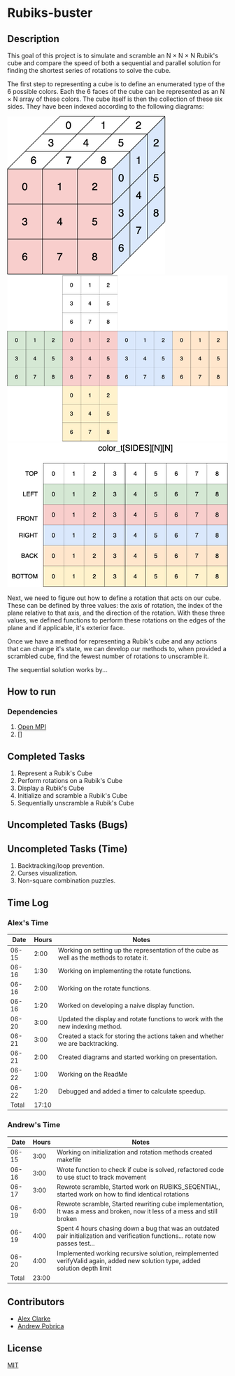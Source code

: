 # Rubiks-buster

## Description

This goal of this project is to simulate and scramble an N × N × N Rubik's cube and compare the speed of both a sequential and parallel solution for finding the shortest series of rotations to solve the cube.

The first step to representing a cube is to define an enumerated type of the 6 possible colors. Each the 6 faces of the cube can be represented as an N × N array of these colors. The cube itself is then the collection of these six sides. They have been indexed according to the following diagrams:

![3D Cube With Indexing](diagrams/index_3D.png)
![Flattened Cube With Indexing](diagrams/index_flat.png)
![Cube Array Representation](diagrams/index_array.png)

Next, we need to figure out how to define a rotation that acts on our cube. These can be defined by three values: the axis of rotation, the index of the plane relative to that axis, and the direction of the rotation. With these three values, we defined functions to perform these rotations on the edges of the plane and if applicable, it's exterior face.

Once we have a method for representing a Rubik's cube and any actions that can change it's state, we can develop our methods to, when provided a scrambled cube, find the fewest number of rotations to unscramble it.

The sequential solution works by...

## How to run

### Dependencies

1. [Open MPI](https://www.open-mpi.org/)
2. []

## Completed Tasks

1. Represent a Rubik's Cube
2. Perform rotations on a Rubik's Cube
3. Display a Rubik's Cube
4. Initialize and scramble a Rubik's Cube
5. Sequentially unscramble a Rubik's Cube

## Uncompleted Tasks (Bugs)

## Uncompleted Tasks (Time)

1. Backtracking/loop prevention.
2. Curses visualization.
3. Non-square combination puzzles.

## Time Log

### Alex's Time

| Date  | Hours | Notes                                                                                     |
|-------|-------|-------------------------------------------------------------------------------------------|
| 06-15 | 2:00  | Working on setting up the representation of the cube as well as the methods to rotate it. |
| 06-16 | 1:30  | Working on implementing the rotate functions.                                             |
| 06-16 | 2:00  | Working on the rotate functions.                                                          |
| 06-16 | 1:20  | Worked on developing a naive display function.                                            |
| 06-20 | 3:00  | Updated the display and rotate functions to work with the new indexing method.            |
| 06-21 | 3:00  | Created a stack for storing the actions taken and whether we are backtracking.            |
| 06-21 | 2:00  | Created diagrams and started working on presentation.                                     |
| 06-22 | 1:00  | Working on the ReadMe                                                                     |
| 06-22 | 1:20  | Debugged and added a timer to calculate speedup.                                          |
| Total | 17:10 |                                                                                           |

### Andrew's Time

| Date  | Hours | Notes                                                                                                                             |
|-------|-------|-----------------------------------------------------------------------------------------------------------------------------------|
| 06-15 | 3:00  | Working on initialization and rotation methods created makefile                                                                   |
| 06-16 | 3:00  | Wrote function to check if cube is solved, refactored code to use stuct to track movement                                         |
| 06-17 | 3:00  | Rewrote scramble, Started work on RUBIKS_SEQENTIAL, started work on how to find identical rotations                               |
| 06-19 | 6:00  | Rewrote scramble, Started rewriting cube implementation, It was a mess and broken, now it less of a mess and still broken         |
| 06-19 | 4:00  | Spent 4 hours chasing down a bug that was an outdated pair initialization and verification functions... rotate now passes test... |
| 06-20 | 4:00  | Implemented working recursive solution, reimplemented verifyValid again, added new solution type, added solution depth limit      |
| Total | 23:00 |                                                                                                                                   |

## Contributors

- [Alex Clarke](https://github.com/alexpclarke)
- [Andrew Pobrica](https://github.com/crispyman)

## License

[MIT](https://github.com/alexpclarke/Haskell-Turing-Machine/blob/master/LICENSE)